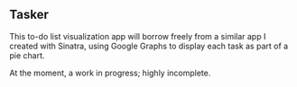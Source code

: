 Tasker
--------

This to-do list visualization app will borrow freely from a similar app I created with Sinatra, using Google Graphs to display each task as part of a pie chart.

At the moment, a work in progress; highly incomplete.
